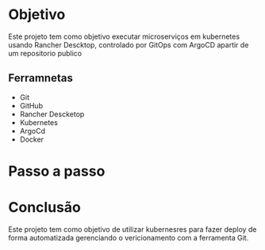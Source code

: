# Objetivo
Este projeto tem como objetivo executar microserviços em kubernetes usando Rancher Descktop, controlado por GitOps com ArgoCD apartir de um repositorio publico
## Ferramnetas
- Git
- GitHub
- Rancher Descketop
- Kubernetes
- ArgoCd
- Docker
# Passo a passo


# Conclusão
  Este projeto tem como objetivo de utilizar kubernesres para fazer deploy de forma automatizada gerenciando o vericionamento com a ferramenta Git.
